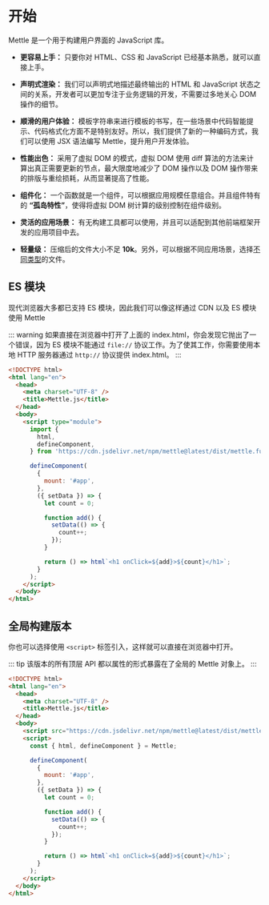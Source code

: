 # 开始

Mettle 是一个用于构建用户界面的 JavaScript 库。

- **更容易上手：** 只要你对 HTML、CSS 和 JavaScript 已经基本熟悉，就可以直接上手。

- **声明式渲染：** 我们可以声明式地描述最终输出的 HTML 和 JavaScript 状态之间的关系，开发者可以更加专注于业务逻辑的开发，不需要过多地关心 DOM 操作的细节。

- **顺滑的用户体验：** 模板字符串来进行模板的书写，在一些场景中代码智能提示、代码格式化方面不是特别友好。所以，我们提供了新的一种编码方式，我们可以使用 JSX 语法编写 Mettle，提升用户开发体验。

- **性能出色：** 采用了虚拟 DOM 的模式，虚拟 DOM 使用 diff 算法的方法来计算出真正需要更新的节点，最大限度地减少了 DOM 操作以及 DOM 操作带来的排版与重绘损耗，从而显著提高了性能。

- **组件化：** 一个函数就是一个组件，可以根据应用规模任意组合。并且组件特有的 **“孤岛特性”**，使得将虚拟 DOM 树计算的级别控制在组件级别。

- **灵活的应用场景：** 有无构建工具都可以使用，并且可以适配到其他前端框架开发的应用项目中去。

- **轻量级：** 压缩后的文件大小不足 **10k**。另外，可以根据不同应用场景，选择[不同类型](https://www.jsdelivr.com/package/npm/mettle?tab=files&path=dist)的文件。

## ES 模块

现代浏览器大多都已支持 ES 模块，因此我们可以像这样通过 CDN 以及 ES 模块使用 Mettle

::: warning
如果直接在浏览器中打开了上面的 index.html，你会发现它抛出了一个错误，因为 ES 模块不能通过 `file://` 协议工作。为了使其工作，你需要使用本地 HTTP 服务器通过 `http://` 协议提供 index.html。
:::

```html
<!DOCTYPE html>
<html lang="en">
  <head>
    <meta charset="UTF-8" />
    <title>Mettle.js</title>
  </head>
  <body>
    <script type="module">
      import {
        html,
        defineComponent,
      } from 'https://cdn.jsdelivr.net/npm/mettle@latest/dist/mettle.full-esm.js';

      defineComponent(
        {
          mount: '#app',
        },
        ({ setData }) => {
          let count = 0;

          function add() {
            setData(() => {
              count++;
            });
          }

          return () => html`<h1 onClick=${add}>${count}</h1>`;
        }
      );
    </script>
  </body>
</html>
```

## 全局构建版本

你也可以选择使用 `<script>` 标签引入，这样就可以直接在浏览器中打开。

::: tip
该版本的所有顶层 API 都以属性的形式暴露在了全局的 Mettle 对象上。
:::

```html
<!DOCTYPE html>
<html lang="en">
  <head>
    <meta charset="UTF-8" />
    <title>Mettle.js</title>
  </head>
  <body>
    <script src="https://cdn.jsdelivr.net/npm/mettle@latest/dist/mettle.full.prod.js"></script>
    <script>
      const { html, defineComponent } = Mettle;

      defineComponent(
        {
          mount: '#app',
        },
        ({ setData }) => {
          let count = 0;

          function add() {
            setData(() => {
              count++;
            });
          }

          return () => html`<h1 onClick=${add}>${count}</h1>`;
        }
      );
    </script>
  </body>
</html>
```

